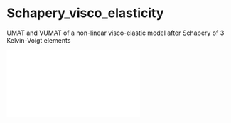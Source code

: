# Schapery_visco_elasticity
UMAT and VUMAT of a non-linear visco-elastic model after Schapery of 3 Kelvin-Voigt elements

![3 Kelvin-Voigt elements in series](Figures/Kelvin-Voigt.pdf)
